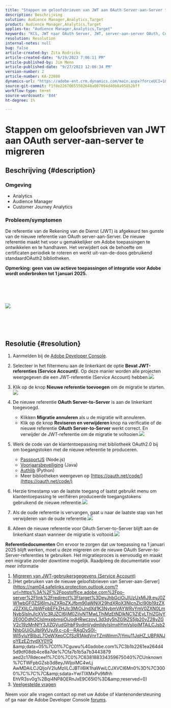 ```yaml
---
title: "Stappen om geloofsbrieven van JWT aan OAuth Server-aan-Server te migreren"
description: Beschrijving
solution: Audience Manager,Analytics,Target
product: Audience Manager,Analytics,Target
applies-to: "Audience Manager,Analytics,Target"
keywords: "KCS, JWT naar OAuth Server, JWT, server-aan-server OAuth, Customer Journey Analytics, migreren geloofsbrieven"
resolution: Resolution
internal-notes: null
bug: false
article-created-by: Zita Rodricks
article-created-date: "6/19/2023 7:06:11 PM"
article-published-by: Jim Menn
article-published-date: "9/27/2023 12:06:34 PM"
version-number: 2
article-number: KA-22080
dynamics-url: "https://adobe-ent.crm.dynamics.com/main.aspx?forceUCI=1&pagetype=entityrecord&etn=knowledgearticle&id=f3a63955-d40e-ee11-8f6d-6045bd006b3d"
source-git-commit: f1f8e22670655582648a007094d40b8a95852bff
workflow-type: tm+mt
source-wordcount: '844'
ht-degree: 1%

---
```


# Stappen om geloofsbrieven van JWT aan OAuth server-aan-server te migreren

## Beschrijving {#description}


### Omgeving

- Analytics
- Audience Manager
- Customer Journey Analytics


### Probleem/symptomen

De referentie van de Rekening van de Dienst (JWT) is afgekeurd ten gunste van de nieuwe referentie van OAuth server-aan-Server. De nieuwe referentie maakt het voor u gemakkelijker om Adobe toepassingen te ontwikkelen en te handhaven. Het verwijdert ook de behoefte om certificaten periodiek te roteren en werkt uit-van-de-doos gebruikend standaardOAuth2 bibliotheken. 

<b>Opmerking: geen van uw actieve toepassingen of integratie voor Adobe wordt onderbroken tot 1 januari 2025.</b>
<br><br> <br><br> <br><br><b>![](assets/___f5a63955-d40e-ee11-8f6d-6045bd006b3d___.png)</b><br><br> <br><br> <br>

## Resolutie {#resolution}


1. Aanmelden bij de [Adobe Developer Console](https://developer.adobe.com/console).
2. Selecteer in het filtermenu aan de linkerkant de optie <b>Bevat JWT-referenties (Service Account)</b>l. Op deze manier worden alle projecten weergegeven die een JWT-referentie (Service Account) hebben.![](assets/bff4d24d-8b21-ee11-9cbe-6045bd006a22.png)
3. Klik op de knop <b>Nieuwe referentie toevoegen</b> om de migratie te starten.![](assets/500ae166-8b21-ee11-9cbe-6045bd006a22.png)
4. De nieuwe referentie <b>OAuth Server-to-Server</b> is aan de linkerkant toegevoegd.
   - Klikken <b>Migratie annuleren</b> als u de migratie wilt annuleren.
   - Klik op de knop <b>Reviseren en verwijderen </b>knop na verificatie of de nieuwe referentie <b>OAuth Server-to-Server</b> werkt correct. En verwijder de JWT-referentie om de migratie te voltooien.![](assets/bd94377a-8b21-ee11-9cbe-6045bd006a22.png)
5. Werk de code van de klantentoepassing met bibliotheek OAuth2.0 bij om toegangstoken met de nieuwe referentie te produceren.

   - [PassportJS](https://github.com/jaredhanson/passport) (Node.js)
   - [Voorjaarsbeveiliging](https://spring.io/projects/spring-security) (Java)
   - [Authlib](https://github.com/lepture/authlib) (Python)
   - Meer bibliotheken weergeven op [https://oauth.net/code/](https://oauth.net/code/)
6. Herzie timestamp van de laatste toegang of laatst gebruikt menu om klantentoepassing te verifiëren produceerde toegangstokens gebruikend de nieuwe referentie.![](assets/2379358d-8b21-ee11-9cbe-6045bd006a22.png)
7. Als de oude referentie is vervangen, gaat u naar de laatste stap van het verwijderen van de oude referentie.![](assets/86be29a0-8b21-ee11-9cbe-6045bd006a22.png)
8. Alleen de nieuwe referentie voor OAuth Server-to-Server blijft aan de linkerkant staan wanneer de migratie is voltooid.![](assets/4bfaa6af-8b21-ee11-9cbe-6045bd006a22.png)


<b>Referentiedocumenten</b>
Om ervoor te zorgen dat uw toepassing na 1 januari 2025 blijft werken, moet u deze migreren om de nieuwe OAuth Server-to-Server-referenties te gebruiken.
Het migratieproces is eenvoudig en maakt een migratie zonder downtime mogelijk. Raadpleeg de documentatie voor meer informatie



1. [Migreren van JWT-gebruikersgegevens (Service Account)](https://nam04.safelinks.protection.outlook.com/?url=https%3A%2F%2Fpostoffice.adobe.com%2Fpo-server%2Flink%2Fredirect%3Ftarget%3DeyJhbGciOiJIUzUxMiJ9.eyJ0ZW1wbGF0ZSI6ImJsZXRoZXJfbm90aWNlX29hdXRoX3NlcnZlcl90b19zZXJ2ZXIiLCJlbWFpbEFkZHJlc3MiOiJndXd1K3NvbmVAYWRvYmV0ZXN0LmNvbSIsInJlcXVlc3RJZCI6IjM0ZjIyNTMwLThjMzEtNDlkNC1iZjEyLThlZGIyY2E0ODdhOCIsImxpbmsiOiJodHRwczovL3d3dy5hZG9iZS5jb20vZ28vZGV2c19zMnNfbWlncmF0aW9uX2d1aWRlIiwibGFiZWwiOiI5IiwibG9jYWxlIjoiZW5fVVMifQ.Pr8LjAW5wq_tEqCQLs4Y2fwJSTW_Z2FH0CIVInolEKvySfPDiF7vl8Hg4S9ne_V6a74oLfCVzc99EE9K4XUoBQ&amp;amp;data=05%7C01%7Cguwu%40adobe.com%7C3b1b2261ea264d45d9df08db4ce8a7de%7Cfa7b1b5a7b34438794aed2c178decee1%7C0%7C0%7C638188334359675040%7CUnknown%7CTWFpbGZsb3d8eyJWIjoiMC4wLjAwMDAiLCJQIjoiV2luMzIiLCJBTiI6Ik1haWwiLCJXVCI6Mn0%3D%7C3000%7C%7C%7C&amp;amp;sdata=dd8x%2FoDHh0QUi3xboxa78uA54JXEaVq5qYkP8zkvymk%3D&amp;amp;reserved=0)
2. [Het gebruiken van de nieuwe geloofsbrieven van Server-aan-Server](https://nam04.safelinks.protection.outlook.com/?url=https%3A%2F%2Fpostoffice.adobe.com%2Fpo-server%2Flink%2Fredirect%3Ftarget%3DeyJhbGciOiJIUzUxMiJ9.eyJ0ZW1wbGF0ZSI6ImJsZXRoZXJfbm90aWNlX29hdXRoX3NlcnZlcl90b19zZXJ2ZXIiLCJlbWFpbEFkZHJlc3MiOiJndXd1K3NvbmVAYWRvYmV0ZXN0LmNvbSIsInJlcXVlc3RJZCI6IjM0ZjIyNTMwLThjMzEtNDlkNC1iZjEyLThlZGIyY2E0ODdhOCIsImxpbmsiOiJodHRwczovL3d3dy5hZG9iZS5jb20vZ28vZGV2c19zMnNfY3JlZGVudGlhbF9vdmVydmlldyIsImxhYmVsIjoiMTAiLCJsb2NhbGUiOiJlbl9VUyJ9.c-c4—RAgDvS0l-WI5yIuYBIbzL7OeWXepCCfSzR1AkdVnrTZmWmm7jYmu11JqHZ_UBPANJqYEzEZrtydXY0YQ &amp;amp;data=05%7C01%7Cguwu%40adobe.com%7C3b1b2261ea264d45d9df08db4ce8a7de%7Cfa7b1b5a7b3443879 aed2c178decee1%7C0%7C0%7C638188334359675040%7CUnknown%7CTWFpbGZsb3d8eyJWIjoiMC4wLj AwMDAiLCJQIjoiV2luMzIiLCJBTiI6IK1haWwiLCJXVCI6Mn0%3D%7C3000%7C%7C%7C&amp;amp;sdata=YwiTIXMxPv9Mhh EhVR3sv0g%2Bqi4NP8OERnJxE9C65I0%3D&amp;amp;reserved=0)
3. [Veelgestelde vragen ](https://nam04.safelinks.protection.outlook.com/?url=https%3A%2F%2Fpostoffice.adobe.com%2Fpo-server%2Flink%2Fredirect%3Ftarget%3DeyJhbGciOiJIUzUxMiJ9.eyJ0ZW1wbGF0ZSI6ImJsZXRoZXJfbm90aWNlX29hdXRoX3NlcnZlcl90b19zZXJ2ZXIiLCJlbWFpbEFkZHJlc3MiOiJndXd1K3NvbmVAYWRvYmV0ZXN0LmNvbSIsInJlcXVlc3RJZCI6IjM0ZjIyNTMwLThjMzEtNDlkNC1iZjEyLThlZGIyY2E0ODdhOCIsImxpbmsiOiJodHRwczovL3d3dy5hZG9iZS5jb20vZ28vZGV2c19zMnNfbWlncmF0aW9uX2d1aWRlX2ZhcSIsImxhYmVsIjoiMTEiLCJsb2NhbGUiOiJlbl9VUyJ9.8IlQUL_WbLKsMUDG4VHvqnwqI0l6TzEXSN0I_R_dXCswvDQpusEgm5LstaLYWzPy0crhk_ShRbmjZvMVS5t1Mg&amp;amp;data=05%7C01%7Cguwu%40adobe.com%7C3b1b2261ea264d45d9df08db4ce8a7de%7Cfa7b1b5a7b34438794aed2c178decee1%7C0%7C0%7C638188334359675040%7CUnknown%7CTWFpbGZsb3d8eyJWIjoiMC4wLjAwMDAiLCJQIjoiV2luMzIiLCJBTiI6Ik1haWwiLCJXVCI6Mn0%3D%7C3000%7C%7C%7C&amp;amp;sdata=n4WBY0gemPujdOZRaTMICsePuQJsuh9STbkgEsvyai8%3D&amp;amp;reserved=0)


Neem voor alle vragen contact op met uw Adobe of klantenondersteuning of ga naar de Adobe Developer Console [forums](https://nam04.safelinks.protection.outlook.com/?url=https%3A%2F%2Fpostoffice.adobe.com%2Fpo-server%2Flink%2Fredirect%3Ftarget%3DeyJhbGciOiJIUzUxMiJ9.eyJ0ZW1wbGF0ZSI6ImJsZXRoZXJfbm90aWNlX29hdXRoX3NlcnZlcl90b19zZXJ2ZXIiLCJlbWFpbEFkZHJlc3MiOiJndXd1K3NvbmVAYWRvYmV0ZXN0LmNvbSIsInJlcXVlc3RJZCI6IjM0ZjIyNTMwLThjMzEtNDlkNC1iZjEyLThlZGIyY2E0ODdhOCIsImxpbmsiOiJodHRwczovL2V4cGVyaWVuY2VsZWFndWVjb21tdW5pdGllcy5hZG9iZS5jb20vdDUvYWRvYmUtZGV2ZWxvcGVyLWNvbnNvbGUvY3QtcC9hZG9iZS1pby1jb25zb2xlIiwibGFiZWwiOiIxMiIsImxvY2FsZSI6ImVuX1VTIn0.P8FY77-eRzVSjnf09no_Hn5owFmpREoMVLK5OSTU6WWBApUGuQH0fokMAu1R0L-uTQlCovlnIGYD7NRoqMFD8g&amp;amp;data=05%7C01%7Cguwu%40adobe.com%7C3b1b2261ea264d45d9df08db4ce8a7de%7Cfa7b1b5a7b34438794aed2c178decee1%7C0%7C0%7C638188334359675040%7CUnknown%7CTWFpbGZsb3d8eyJWIjoiMC4wLjAwMDAiLCJQIjoiV2luMzIiLCJBTiI6Ik1haWwiLCJXVCI6Mn0%3D%7C3000%7C%7C%7C&amp;amp;sdata=%2FhbICP9PCZsfsNDrBYaGlEb%2FREbBJMjNZeWPzoOPJsk%3D&amp;amp;reserved=0).
